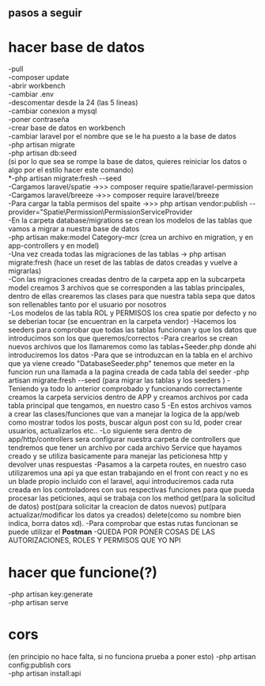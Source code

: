 ## pasos a seguir


# hacer base de datos

-pull  
-composer update  
-abrir workbench  
-cambiar .env  
-descomentar desde la 24 (las 5 lineas)  
-cambiar conexion a mysql  
-poner contraseña  
-crear base de datos en workbench  
-cambiar laravel por el nombre que se le ha puesto a la base de datos  
-php artisan migrate  
-php artisan db:seed  
(si por lo que sea se rompe la base de datos, quieres reiniciar los datos o algo por el estilo hacer este comando)  
*-php artisan migrate:fresh --seed  
-Cargamos laravel/spatie ->>> composer require spatie/laravel-permission  
-Cargamos laravel/breeze ->>> composer require laravel/breeze   
-Para cargar la tabla permisos del spaite ->>> php artisan vendor:publish --provider="Spatie\Permission\PermissionServiceProvider  
-En la carpeta database/migrations se crean los modelos de las tablas que vamos a migrar a nuestra base de datos  
-php artisan make:model Category-mcr (crea un archivo en migration, y en app-controllers y en model)  
-Una vez creada todas las migraciones de las tablas -> php artisan migrate:fresh (hace un reset de las tablas de datos creadas y vuelve a migrarlas)  
-Con las migraciones creadas dentro de la carpeta app en la subcarpeta model creamos 3 archivos que se corresponden a las tablas principales, dentro de ellas crearemos las clases para que nuestra tabla  sepa que datos son rellenables tanto por el usuario por nosotros  
-Los modelos de las tabla ROL y PERMISOS los crea spatie por defecto y no se deberian tocar (se encuentran en la carpeta vendor)
-Hacemos los seeders para comprobar que todas las tablas funcionan y que los datos que introducimos son los que queremos/correctos
    -Para crearlos se crean nuevos archivos que los llamaremos como las tablas+Seeder.php donde ahi introduciremos los datos
    -Para que se introduzcan en la tabla en el archivo que ya viene creado "DatabaseSeeder.php" tenemos que meter en la funcion run una llamada a la pagina creada de cada tabla del seeder
-php artisan migrate:fresh --seed (para migrar las tablas y los seeders )
-Teniendo ya todo lo anterior comprobado y funcionando correctamente creamos la carpeta servicios dentro de APP y creamos archivos por cada tabla principal que tengamos, en nuestro caso 5
-En estos archivos vamos a crear las clases/funciones que van a manejar la logica de la app/web como mostrar todos los posts, buscar algun post con su Id, poder crear usuarios, actualizarlos etc..
-Lo siguiente sera dentro de app/http/controllers sera configurar nuestra carpeta de controllers que tendremos que tener un archivo por cada archivo Service que hayamos creado y se utiliza basicamente para manejar las peticionesa http y devolver unas respuestas
-Pasamos a la carpeta routes, en nuestro caso utilizaremos una api ya que estan trabajando en el front con react y no es un blade propio incluido con el laravel, aqui introduciremos cada ruta creada en los controladores con sus respectivas funciones para que pueda procesar las peticiones, aqui se trabaja con los method get(para la solicitud de datos) post(para solicitar la creacion de datos nuevos) put(para actualizar/modificar los datos ya creados) delete(como su nombre bien indica, borra datos xd).
-Para comprobar que estas rutas funcionan se puede utilizar el **Postman** 
-QUEDA POR PONER COSAS DE LAS AUTORIZACIONES, ROLES Y PERMISOS QUE YO NPI
# hacer que funcione(?)

-php artisan key:generate  
-php artisan serve  


# cors
(en principio no hace falta, si no funciona prueba a poner esto)
-php artisan config:publish cors   <!-- puede que no haga falta -->  
-php artisan install:api  